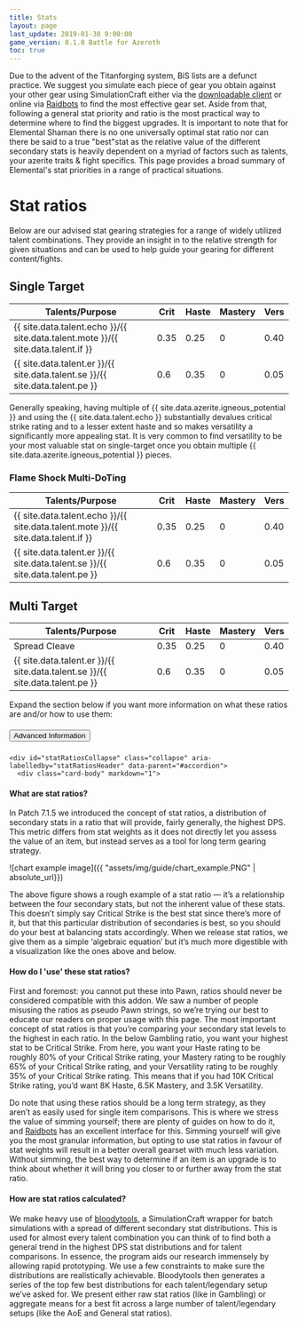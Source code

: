 ```yaml
---
title: Stats
layout: page
last_update: 2019-01-30 9:00:00
game_version: 8.1.0 Battle for Azeroth
toc: true
---
```

Due to the advent of the Titanforging system, BiS lists are a defunct practice. We suggest you simulate each piece of gear you obtain against your other gear using SimulationCraft either via the [downloadable client](http://simulationcraft.org/download.html) or online via [Raidbots](http://raidbots.com) to find the most effective gear set. 
Aside from that, following a general stat priority and ratio is the most practical way to determine where to find the biggest upgrades. It is important to note that for Elemental Shaman there is no one universally optimal stat ratio nor can there be said to a true "best"stat as the relative value of the different secondary stats is heavily dependent on a myriad of factors such as talents, your azerite traits & fight specifics. 
This page provides a broad summary of Elemental's stat priorities in a range of practical situations.

# Stat ratios

Below are our advised stat gearing strategies for a range of widely utilized talent combinations. They provide an insight in to the relative strength for given situations and can be used to help guide your gearing for different content/fights.
## Single Target
Talents/Purpose | Crit | Haste | Mastery | Vers
--- | --- | --- | --- | ---
{{ site.data.talent.echo }}/{{ site.data.talent.mote }}/{{ site.data.talent.if }} | 0.35 | 0.25 | 0 | 0.40
{{ site.data.talent.er }}/{{ site.data.talent.se }}/{{ site.data.talent.pe }} | 0.6 | 0.35 | 0 | 0.05

Generally speaking, having multiple of {{ site.data.azerite.igneous_potential }} and using the {{ site.data.talent.echo }} substantially devalues critical strike rating and to a lesser extent haste and so makes versatility a significantly more appealing stat. It is very common to find versatility to be your most valuable stat on single-target once you obtain multiple {{ site.data.azerite.igneous_potential }} pieces.
### Flame Shock Multi-DoTing
Talents/Purpose | Crit | Haste | Mastery | Vers
--- | --- | --- | --- | ---
{{ site.data.talent.echo }}/{{ site.data.talent.mote }}/{{ site.data.talent.if }} | 0.35 | 0.25 | 0 | 0.40
{{ site.data.talent.er }}/{{ site.data.talent.se }}/{{ site.data.talent.pe }} | 0.6 | 0.35 | 0 | 0.05

## Multi Target
Talents/Purpose | Crit | Haste | Mastery | Vers
--- | --- | --- | --- | ---
Spread Cleave | 0.35 | 0.25 | 0 | 0.40
{{ site.data.talent.er }}/{{ site.data.talent.se }}/{{ site.data.talent.pe }} | 0.6 | 0.35 | 0 | 0.05


Expand the section below if you want more information on what these ratios are and/or how to use them:

<div class="accordion" id="accordion">
  <div class="card">
    <div class="card-header" id="statRatiosHeader">
      <h5 class="mb-0">
        <button class="btn btn-link" type="button" data-toggle="collapse" data-target="#statRatiosCollapse" aria-expanded="false" aria-controls="statRatiosCollapse">
          Advanced Information
        </button>
      </h5>
    </div>

    <div id="statRatiosCollapse" class="collapse" aria-labelledby="statRatiosHeader" data-parent="#accordion">
      <div class="card-body" markdown="1">

#### What are stat ratios?

In Patch 7.1.5 we introduced the concept of stat ratios, a distribution of secondary stats in a ratio that will provide, fairly generally, the highest DPS. This metric differs from stat weights as it does not directly let you assess the value of an item, but instead serves as a tool for long term gearing strategy.

![chart example image]({{ "assets/img/guide/chart_example.PNG" | absolute_url}})

The above figure shows a rough example of a stat ratio — it’s a relationship between the four secondary stats, but not the inherent value of these stats. This doesn’t simply say Critical Strike is the best stat since there’s more of it, but that this particular distribution of secondaries is best, so you should do your best at balancing stats accordingly. When we release stat ratios, we give them as a simple ‘algebraic equation’ but it’s much more digestible with a visualization like the ones above and below.

#### How do I 'use' these stat ratios?

First and foremost: you cannot put these into Pawn, ratios should never be considered compatible with this addon. We saw a number of people misusing the ratios as pseudo Pawn strings, so we’re trying our best to educate our readers on proper usage with this page. The most important concept of stat ratios is that you’re comparing your secondary stat levels to the highest in each ratio. In the below Gambling ratio, you want your highest stat to be Critical Strike. From here, you want your Haste rating to be roughly 80% of your Critical Strike rating, your Mastery rating to be roughly 65% of your Critical Strike rating, and your Versatility rating to be roughly 35% of your Critical Strike rating. This means that if you had 10K Critical Strike rating, you’d want 8K Haste, 6.5K Mastery, and 3.5K Versatility.

Do note that using these ratios should be a long term strategy, as they aren’t as easily used for single item comparisons. This is where we stress the value of simming yourself; there are plenty of guides on how to do it, and [Raidbots](https://raidbots.com/) has an excellent interface for this. Simming yourself will give you the most granular information, but opting to use stat ratios in favour of stat weights will result in a better overall gearset with much less variation. Without simming, the best way to determine if an item is an upgrade is to think about whether it will bring you closer to or further away from the stat ratio.

#### How are stat ratios calculated?
We make heavy use of [bloodytools](https://github.com/Bloodmallet/bloodytools), a SimulationCraft wrapper for batch simulations with a spread of different secondary stat distributions. This is used for almost every talent combination you can think of to find both a general trend in the highest DPS stat distributions and for talent comparisons. In essence, the program aids our research immensely by allowing rapid prototyping. We use a few constraints to make sure the distributions are realistically achievable. Bloodytools then generates a series of the top few best distributions for each talent/legendary setup we’ve asked for. We present either raw stat ratios (like in Gambling) or aggregate means for a best fit across a large number of talent/legendary setups (like the AoE and General stat ratios).


  </div>
  </div>
  </div>
</div>
<br/>
